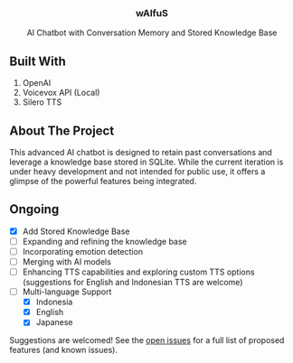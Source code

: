 <br />
<div align="center">
  <a href="#">
  </a>
  <h3 align="center">wAIfuS</h3>
  <p align="center">
    AI Chatbot with Conversation Memory and Stored Knowledge Base
    <br />
  </p>
</div>


## Built With

1. OpenAI
2. Voicevox API (Local)
3. Silero TTS


## About The Project
This advanced AI chatbot is designed to retain past conversations and leverage a knowledge base stored in SQLite. While the current iteration is under heavy development and not intended for public use, it offers a glimpse of the powerful features being integrated.

## Ongoing

- [x] Add Stored Knowledge Base
- [ ] Expanding and refining the knowledge base
- [ ] Incorporating emotion detection
- [ ] Merging with AI models
- [ ] Enhancing TTS capabilities and exploring custom TTS options (suggestions for English and Indonesian TTS are welcome)
- [ ] Multi-language Support
    - [x] Indonesia
    - [x] English
    - [x] Japanese

Suggestions are welcomed!
See the [open issues](https://github.com/SynthpX/wAIfuS/issues) for a full list of proposed features (and known issues).


